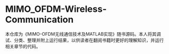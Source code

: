 # MIMO_OFDM-Wireless-Communication

本仓库为《MIMO-OFDM无线通信技术及MATLAB实现》随书源码。本人将其调试、分类、整理并附上运行结果，以供读者在翻阅书籍时更好的理解知识，并运行相关章节的代码。

